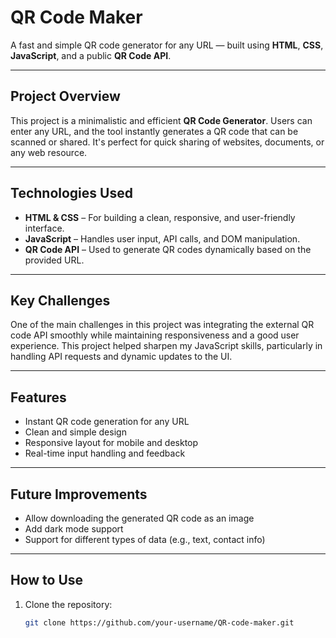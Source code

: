 # QR Code Maker

A fast and simple QR code generator for any URL — built using **HTML**, **CSS**, **JavaScript**, and a public **QR Code API**.

---

##  Project Overview

This project is a minimalistic and efficient **QR Code Generator**. Users can enter any URL, and the tool instantly generates a QR code that can be scanned or shared. It's perfect for quick sharing of websites, documents, or any web resource.

---

##  Technologies Used

- **HTML & CSS** – For building a clean, responsive, and user-friendly interface.
- **JavaScript** – Handles user input, API calls, and DOM manipulation.
- **QR Code API** – Used to generate QR codes dynamically based on the provided URL.

---

##  Key Challenges

One of the main challenges in this project was integrating the external QR code API smoothly while maintaining responsiveness and a good user experience. This project helped sharpen my JavaScript skills, particularly in handling API requests and dynamic updates to the UI.

---

##  Features

- Instant QR code generation for any URL
- Clean and simple design
- Responsive layout for mobile and desktop
- Real-time input handling and feedback

---

##  Future Improvements

- Allow downloading the generated QR code as an image
- Add dark mode support
- Support for different types of data (e.g., text, contact info)

---



##  How to Use

1. Clone the repository:
   ```bash
   git clone https://github.com/your-username/QR-code-maker.git
